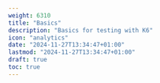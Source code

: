```yaml
---
weight: 6310
title: "Basics"
description: "Basics for testing with K6"
icon: "analytics"
date: "2024-11-27T13:34:47+01:00"
lastmod: "2024-11-27T13:34:47+01:00"
draft: true
toc: true
---
```

